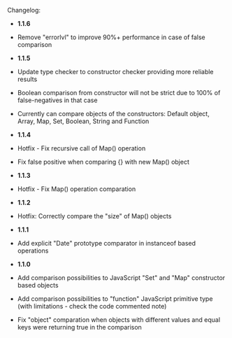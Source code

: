 Changelog:

- **1.1.6**
- Remove "errorlvl" to improve 90%+ performance in case of false comparison

- **1.1.5**
- Update type checker to constructor checker providing more reliable results
- Boolean comparison from constructor will not be strict due to 100% of false-negatives in that case
- Currently can compare objects of the constructors: Default object, Array, Map, Set, Boolean, String and Function

- **1.1.4**
- Hotfix - Fix recursive call of Map() operation
- Fix false positive when comparing {} with new Map() object

- **1.1.3**
- Hotfix - Fix Map() operation comparation

- **1.1.2**
- Hotfix: Correctly compare the "size" of Map() objects

- **1.1.1**
- Add explicit "Date" prototype comparator in instanceof based operations

- **1.1.0**
- Add comparison possibilities to JavaScript "Set" and "Map" constructor based objects
- Add comparison possibilities to "function" JavaScript primitive type (with limitations - check the code commented note)
- Fix "object" comparation when objects with different values and equal keys were returning true in the comparison